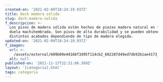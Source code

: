 ```yaml
---
created-on: '2021-02-09T18:24:19.937Z'
title: Deck madera solida
slug: deck-madera-solida
f_descripcion: >-
  Los pisos de madera sólida están hechos de piezas madera natural en forma de
  duela machihembrada. Son pisos de alta durabilidad y se pueden obtener
  distintos acabados dependiendo de tipo de madera elegida.
updated-on: '2021-02-09T18:24:19.937Z'
f_imagen:
  url: >-
    /assets/external/609b09e44168f3d95f114cb2_602207d49ed7db92b1ae4173_thumbnail-cumaru_1thumbnail-cumaru.jpg
  alt: null
published-on: '2021-11-17T22:21:06.369Z'
layout: '[categoria].html'
tags: categoria
---
```



